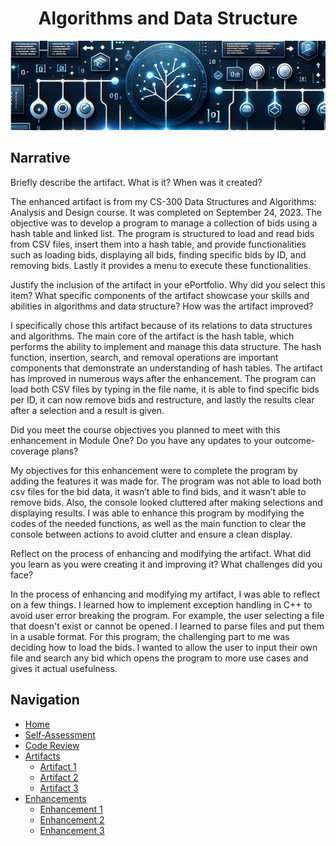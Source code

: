 <h1 align="center">Algorithms and Data Structure</h1>
<p align="center">
  <img src="AAD.JPG" alt="Software Design and Engineering Banner">
</p>

## Narrative
Briefly describe the artifact. What is it? When was it created?

The enhanced artifact is from my CS-300 Data Structures and Algorithms: Analysis and Design course.  It was completed on September 24, 2023.  The objective was to develop a program to manage a collection of bids using a hash table and linked list. The program is structured to load and read bids from CSV files, insert them into a hash table, and provide functionalities such as loading bids, displaying all bids, finding specific bids by ID, and removing bids.  Lastly it provides a menu to execute these functionalities.

Justify the inclusion of the artifact in your ePortfolio. Why did you select this item? What specific components of the artifact showcase your skills and abilities in algorithms and data structure? How was the artifact improved?

I specifically chose this artifact because of its relations to data structures and algorithms.  The main core of the artifact is the hash table, which performs the ability to implement and manage this data structure.  The hash function, insertion, search, and removal operations are important components that demonstrate an understanding of hash tables.  The artifact has improved in numerous ways after the enhancement.  The program can load both CSV files by typing in the file name, it is able to find specific bids per ID, it can now remove bids and restructure, and lastly the results clear after a selection and a result is given. 

Did you meet the course objectives you planned to meet with this enhancement in Module One? Do you have any updates to your outcome-coverage plans?

My objectives for this enhancement were to complete the program by adding the features it was made for.  The program was not able to load both csv files for the bid data, it wasn’t able to find bids, and it wasn’t able to remove bids.  Also, the console looked cluttered after making selections and displaying results.  I was able to enhance this program by modifying the codes of the needed functions, as well as the main function to clear the console between actions to avoid clutter and ensure a clean display.

Reflect on the process of enhancing and modifying the artifact. What did you learn as you were creating it and improving it? What challenges did you face?

In the process of enhancing and modifying my artifact, I was able to reflect on a few things.  I learned how to implement exception handling in C++ to avoid user error breaking the program.  For example, the user selecting a file that doesn't exist or cannot be opened.  I learned to parse files and put them in a usable format.  For this program, the challenging part to me was deciding how to load the bids.  I wanted to allow the user to input their own file and search any bid which opens the program to more use cases and gives it actual usefulness.


## Navigation

- [Home](https://github.com/paulp89/ePortfolio/blob/main/README.md)
- [Self-Assessment](https://github.com/paulp89/ePortfolio/blob/main/README.md)
- [Code Review](https://github.com/paulp89/ePortfolio/blob/main/Code%20Review.md)
- [Artifacts](https://github.com/paulp89/ePortfolio/tree/main/Original%20Artifacts)
  - [Artifact 1](https://github.com/paulp89/ePortfolio/blob/main/Artifact%201.md)
  - [Artifact 2](https://github.com/paulp89/ePortfolio/blob/main/Artifact%202.md)
  - [Artifact 3](https://github.com/paulp89/ePortfolio/blob/main/Artifact%203.md)
- [Enhancements](https://github.com/paulp89/ePortfolio/tree/main/Enhancement)
  - [Enhancement 1](https://github.com/paulp89/ePortfolio/blob/main/Enhancement/Enhancement1.md)
  - [Enhancement 2](https://github.com/paulp89/ePortfolio/blob/main/Enhancement/Enhancement2.md)
  - [Enhancement 3](https://github.com/paulp89/ePortfolio/blob/main/Enhancement/Enhancement3.md)
